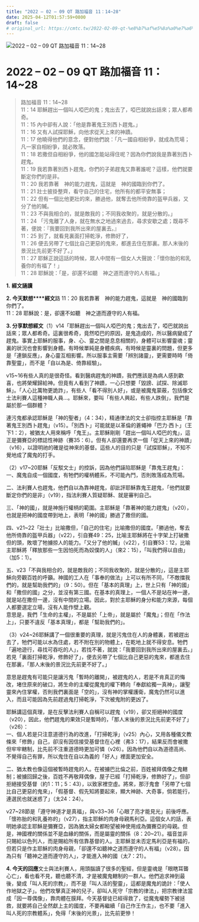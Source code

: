```yaml
---
title: "2022 – 02 – 09 QT 路加福音 11：14~28"
date: 2025-04-12T01:57:59+0800
draft: false
# original_url: https://cmtc.tw/2022-02-09-qt-%e8%b7%af%e5%8a%a0%e7%a6%8f%e9%9f%b3-11%ef%bc%9a1428
---
```


![2022 – 02 – 09 QT 路加福音 11：14\~28](/images/qt.jpg   "2022 – 02 – 09 QT 路加福音 11：14\~28")

# 2022 – 02 – 09 QT 路加福音 11：14\~28

> 路加福音 11：14\~28  
> 11：14 耶穌趕出一個叫人啞巴的鬼；鬼出去了，啞巴就說出話來；眾人都希奇。  
> 11：15 內中卻有人說：「他是靠著鬼王別西卜趕鬼。」  
> 11：16 又有人試探耶穌，向他求從天上來的神蹟。  
> 11：17 他曉得他們的意念，便對他們說：「凡一國自相紛爭，就成為荒場；凡一家自相紛爭，就必敗落。  
> 11：18 若撒但自相紛爭，他的國怎能站得住呢？因為你們說我是靠著別西卜趕鬼。  
> 11：19 我若靠著別西卜趕鬼，你們的子弟趕鬼又靠著誰呢？這樣，他們就要斷定你們的是非。  
> 11：20 我若靠著　神的能力趕鬼，這就是　神的國臨到你們了。  
> 11：21 壯士披掛整齊，看守自己的住宅，他所有的都平安無事；  
> 11：22 但有一個比他更壯的來，勝過他，就奪去他所倚靠的盔甲兵器，又分了他的贓。  
> 11：23 不與我相合的，就是敵我的；不同我收聚的，就是分散的。」  
> 11：24 「污鬼離了人身，就在無水之地過來過去，尋求安歇之處；既尋不著，便說：『我要回到我所出來的屋裏去。』  
> 11：25 到了，就看見裏面打掃乾淨，修飾好了，  
> 11：26 便去另帶了七個比自己更惡的鬼來，都進去住在那裏。那人末後的景況比先前更不好了。」  
> 11：27 耶穌正說這話的時候，眾人中間有一個女人大聲說：「懷你胎的和乳養你的有福了！」  
> 11：28 耶穌說：「是，卻還不如聽　神之道而遵守的人有福。」

**1.** **經文誦讀**

**2. 今天默想****經文**路 11：20 我若靠著　神的能力趕鬼，這就是　神的國臨到你們了。  
11：28 耶穌說：是，卻還不如聽　神之道而遵守的人有福。

**3. 分享默想經文**（1）v14「耶穌趕出一個叫人啞巴的鬼；鬼出去了，啞巴就說出話來；眾人都希奇。這裏很希奇，竟然啞巴的原因，是鬼造成的，所以醫病變成了趕鬼。事實上耶穌的服事，身、心、靈之間是息息相關的，身體可以影響靈魂；靈裏的狀況也會影響到身體。有時候單純是身體疾病，有時候是靈裏的問題，但更多是「連鎖反應」，身心靈互相影響。所以服事主需要「辨別諸靈」，更需要時時「倚靠聖靈」，而不是「自以為是、倚靠經驗」。

v15\~16有些人真的是很奇怪。看到醫病趕鬼的神蹟，我們應該是為病人感到歡喜，也將榮耀歸給神。但竟有人看到了神蹟，一心只想要「毀謗、試探、除滅耶穌」。「人心比萬物更詭詐」，有些人「看不得別人好」，或是被魔鬼蒙蔽，包括像文士法利賽人這種神職人員…。耶穌來，要叫「有些人興起，有些人跌倒」，我們是屬於那一個群體？

連污鬼都承認耶穌是「神的聖者」（4：34），精通律法的文士卻指控主耶穌是「靠著鬼王別西卜趕鬼」（v15）。「別西卜」可能就是以革倫的蒼蠅神「巴力·西卜」（王下1：2），被猶太人用來稱呼「鬼王」。主耶穌剛剛「趕出一個叫人啞巴的鬼」，這正是彌賽亞的標誌性神跡（賽35：6）。但有人卻還要再求一個「從天上來的神蹟」（v16），以證明祂的確是從神來的基督。這些人的目的只是「試探耶穌」，不知不覺地成了魔鬼的打手。

（2）v17\~20耶穌「反駁文士」的控訴，因為他們誣陷耶穌是「靠鬼王趕鬼」：  
一、魔鬼自成一個國度，有牠們的權柄體系，不可能內鬥，否則敗落成為荒場。

二、法利賽人也趕鬼，他們自以為靠神趕鬼，卻䚹評耶穌靠鬼王趕鬼，「他們就要斷定你們的是非」（v19），指法利賽人質疑耶穌、就是審判自己。

三、「神的國」，就是神施行權柄的範圍。主耶穌是「靠著神的能力趕鬼」（v20），也就是把神的國度帶到地上，表明「神的國」勝過了撒但的國。

四、v21\~22「壯士」比喻撒但，「自己的住宅」比喻撒但的國度。「勝過他，奪去他所倚靠的盔甲兵器」（v22），引自賽49：25，比喻主耶穌將在十字架上打破撒但的頭，敗壞了牠擄掠人的能力。「又分了他的贓」（v22），引自賽53：12，比喻主耶穌將「釋放那些一生因怕死而為奴僕的人」（來2：15），「叫我們得以自由」（加5：1）。

五、v23「不與我相合的，就是敵我的；不同我收聚的，就是分散的」，這是主耶穌向旁觀百姓的呼籲。神國的工人在「事奉的做法」上可以有所不同，「不敵擋我們的，就是幫助我們的」（9：50）。但在「基本的真理」上，世上只有「神的國」和「撒但的國」之分，並沒有第三國。在基本的真理上，一個人不是站在神一邊，就是站在撒但一邊，沒有中間的立場。因此，對於主耶穌的身分和能力來源，每個人都要選定立場，沒有人能作壁上觀。  
意思是，我們「生命的主權」，不是屬於「上帝」，就是屬於「魔鬼」；但在「作法上」，只要不違反「基本真理」，都是「幫助我們的」。

（3）v24\~26耶穌講了一個很重要的真理，就是污鬼住在人的身體裏，若被趕出去了，牠們可能以水為住處，若不附在別的物體上，在乾地上就不得安息。牠們「遍地遊行，尋找可吞吃的人」，若找不著，就說：「我要回到我所出來的屋裏去。」若見「裏面打掃乾淨，修飾好了」，便去另帶了七個比自己更惡的鬼來，都進去住在那裏，「那人末後的景況比先前更不好了。」

意思是趕鬼有可能只是讓污鬼「暫時的離開」，被趕鬼的人，若是不肯真正的悔改，堵住原來的破口，將生命的主權從魔鬼的權下轉向「奉獻給獨一真神」，讓聖靈來內住掌權，否則我們裏面是「空的」，沒有神的掌權護衛，魔鬼仍然可以進入，而且可能因為先前趕過鬼打掃乾淨，下次被鬼附的更凶了。

耶穌講這個真理，是在反擊法利賽人自稱可以趕鬼（v19），卻又拒絕神的國度（v20），因此，他們趕鬼的果效只是暫時的，「那人末後的景況比先前更不好了」（v26）：  
一、個人若是只注意道德行為的改進，「打掃乾淨」（v25）內心，又用各種儀文教條來「修飾」自己，卻沒有因信接受基督住在心裡（弗3：17），結果反而會被撒但牢牢轄制，比先前不注重道德時更加可憐（v26）。因為他們自以為道德高尚、不覺得自己有罪，所以鬼住在自以為義的「好人」裡面更加安全。

二、猶太教也像這個被暫時趕鬼的人。在被擄巴比倫之前，百姓被拜偶像之鬼轄制；被擄回歸之後，百姓不再敬拜偶像，屋子已經「打掃乾淨，修飾好了」，但卻拒絕接受基督（約1：11；5：43），以致家裡空虛。將來，那汙鬼會「另帶了七個比自己更惡的鬼來」，「假基督、假先知將要起來，顯大神跡、大奇事，倘若能行，連選民也就迷惑了」（太24：24）。

v27\~28節是「遵守神道才是真福」，與v33\~36「心眼了亮才能見光」前後呼應。「懷祢胎的和乳養祢的」（v27），指主耶穌的肉身母親馬利亞。這個女人的話，表明她承認主耶穌是彌賽亞，因為猶太婦女都盼望被神使用成為彌賽亞的母親。但是，神國裡的關係並不是血緣的關係，而是屬靈的關係（8：20\~21）。福音並非只賜給以色列人，而是賜給所有信靠基督的人。主耶穌並未否定馬利亞是有福的，但若只是作主耶穌的肉身母親，「卻還不如聽神之道而遵守的人有福」（v28）。因為只有「聽神之道而遵守的人」，才能進入神的國（太7：21）。

**4. 今天的回應**文士與法利賽人，用頭腦讀了很多的聖經，但是靈魂是「眼瞎耳聾心亡」，看也看不見，聽也聽不清，才是被魔鬼轄制的一群人。他們追求神到最後，變成「叫人死的宗教」，而不是「叫人活的聖靈」，這都是魔鬼的詭計：「使人作地獄之子」。他們攻擊真正神的兒子，卻叫人死守「宗教的律法」，把宗教律法當成「因一尊偶像」，靠肉體在膜拜。今天基督徒已經得救了，從魔鬼權勢下被拯救，就要將自己全然獻上主的國度，不要再繼續「自己作王作主」，也不要「進入叫人死的宗教體系」，免得「末後的光景」，比先前更慘！